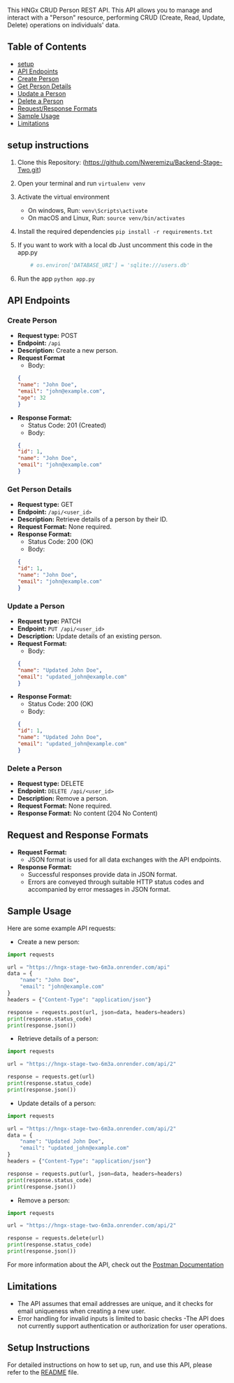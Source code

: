 This HNGx CRUD Person REST API. This API allows you to manage
and interact with a "Person" resource, performing CRUD (Create, Read, Update, Delete)
operations on individuals' data.
## Table of Contents
- [setup](#setup-instructions)
- [API Endpoints](#api-endpoints)
- [Create Person](#create-person)
- [Get Person Details](#get-person-details)
- [Update a Person](#update-a-person)
- [Delete a Person](#delete-a-person)
- [Request/Response Formats](#requestresponse-formats)
- [Sample Usage](#sample-usage)
- [Limitations](#limitations)
## setup instructions
1. Clone this Repository:
    (https://github.com/Nweremizu/Backend-Stage-Two.git)
2. Open your terminal and run
    ```virtualenv venv```
3. Activate the virtual environment
    * On windows, Run:
        ```venv\Scripts\activate```
    * On macOS and Linux, Run:
        ```source venv/bin/activates```
4. Install the required dependencies
    ```pip install -r requirements.txt```

5. If you want to work with a local db Just uncomment this code in the app.py
    ```python
        # os.environ['DATABASE_URI'] = 'sqlite:///users.db'
    ```
6. Run the app
    ```python app.py```
## API Endpoints
### Create Person
- **Request type:** POST
- **Endpoint:** `/api`
- **Description:** Create a new person.
- **Request Format**
    - Body:
    ```json
    {
    "name": "John Doe",
    "email": "john@example.com",
    "age": 32
    }
    ```
- **Response Format:**
    - Status Code: 201 (Created)
    - Body:
    ```json
    {
    "id": 1,
    "name": "John Doe",
    "email": "john@example.com"
    }
    ```
### Get Person Details
- **Request type:** GET
- **Endpoint:** `/api/<user_id>`
- **Description:** Retrieve details of a person by their ID.
- **Request Format:** None required.
- **Response Format:**
    - Status Code: 200 (OK)
    - Body:
    ```json
    {
    "id": 1,
    "name": "John Doe",
    "email": "john@example.com"
    }
    ```
### Update a Person
- **Request type:** PATCH
- **Endpoint:** `PUT /api/<user_id>`
- **Description:** Update details of an existing person.
- **Request Format:**
    - Body:
    ```json
    {
    "name": "Updated John Doe",
    "email": "updated_john@example.com"
    }
    ```
- **Response Format:**
    - Status Code: 200 (OK)
    - Body:
    ```json
    {
    "id": 1,
    "name": "Updated John Doe",
    "email": "updated_john@example.com"
    }
    ```
### Delete a Person
- **Request type:** DELETE
- **Endpoint:** `DELETE /api/<user_id>`
- **Description:** Remove a person.
- **Request Format:** None required.
- **Response Format:** No content (204 No Content)
## Request and Response Formats
- **Request Format:**
    - JSON format is used for all data exchanges with the API endpoints.
- **Response Format:**
    - Successful responses provide data in JSON format.
    - Errors are conveyed through suitable HTTP status codes and accompanied by error messages in JSON format.
## Sample Usage
Here are some example API requests:
- Create a new person:
```python
import requests

url = "https://hngx-stage-two-6m3a.onrender.com/api"
data = {
    "name": "John Doe",
    "email": "john@example.com"
}
headers = {"Content-Type": "application/json"}

response = requests.post(url, json=data, headers=headers)
print(response.status_code)
print(response.json())
```
- Retrieve details of a person:
```python
import requests

url = "https://hngx-stage-two-6m3a.onrender.com/api/2"

response = requests.get(url)
print(response.status_code)
print(response.json())
```
- Update details of a person:
```python
import requests

url = "https://hngx-stage-two-6m3a.onrender.com/api/2"
data = {
    "name": "Updated John Doe",
    "email": "updated_john@example.com"
}
headers = {"Content-Type": "application/json"}

response = requests.put(url, json=data, headers=headers)
print(response.status_code)
print(response.json())
```
- Remove a person:
```python
import requests

url = "https://hngx-stage-two-6m3a.onrender.com/api/2"

response = requests.delete(url)
print(response.status_code)
print(response.json())

```
For more information about the API, check out the [Postman Documentation](https://documenter.getpostman.com/view/29556247/2s9YC5xXVo)

## Limitations
- The API assumes that email addresses are unique, and it checks for email uniqueness when creating a new user.
- Error handling for invalid inputs is limited to basic checks
-The API does not currently support authentication or authorization for user operations.
## Setup Instructions
For detailed instructions on how to set up, run, and use this API, please refer to the
[README](README.md) file.